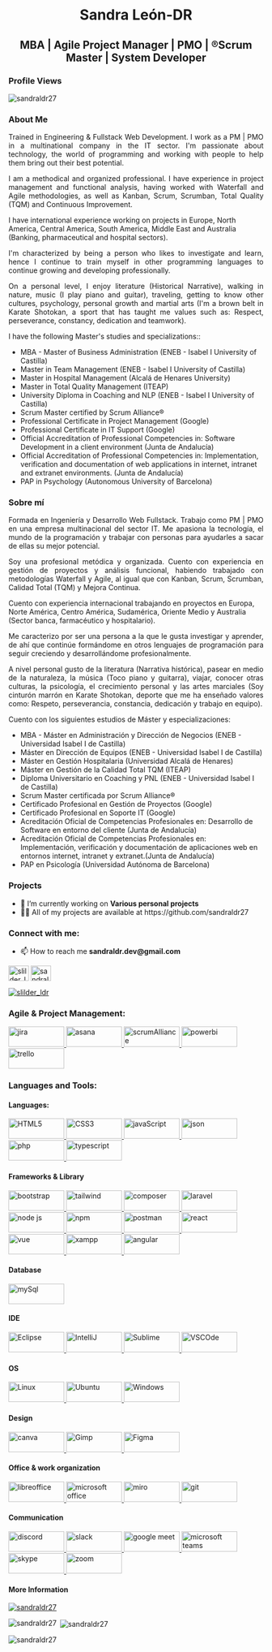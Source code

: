 <h1 align="center">Sandra León-DR</h1>
<h2 align="center">MBA | Agile Project Manager | PMO | ®Scrum Master | System Developer</h2>

<h3 align="left">Profile Views</h3>
<p align="left"> <img src="https://komarev.com/ghpvc/?username=sandraldr27&label=Profile%20views&color=0e75b6&style=flat" alt="sandraldr27" /> </p>

<h3 align="justify">

<h3> About Me</h3>

<p align="justify">Trained in Engineering & Fullstack Web Development. I work as a PM | PMO in a multinational company in the IT sector. I'm passionate about technology, the world of programming and working with people to help them bring out their best potential.</p>

<p align="justify">I am a methodical and organized professional. I have experience in project management and functional analysis, having worked with Waterfall and Agile methodologies, as well as Kanban, Scrum, Scrumban, Total Quality (TQM) and Continuous Improvement.</p>

<p>I have international experience working on projects in Europe, North America, Central America, South America, Middle East and Australia (Banking, pharmaceutical and hospital sectors).</p>

<p align="justify">I'm characterized by being a person who likes to investigate and learn, hence I continue to train myself in other programming languages to continue growing and developing professionally.</p>

<p align="justify">On a personal level, I enjoy literature (Historical Narrative), walking in nature, music (I play piano and guitar), traveling, getting to know other cultures, psychology, personal growth and martial arts (I'm a brown belt in Karate Shotokan, a sport that has taught me values such as: Respect, perseverance, constancy, dedication and teamwork).</p>

<p>I have the following Master's studies and specializations:: 
  <ul>
    <li>MBA - Master of Business Administration (ENEB - Isabel I University of Castilla)</li>
    <li>Master in Team Management (ENEB - Isabel I University of Castilla)</li> 
    <li>Master in Hospital Management (Alcalá de Henares University)</li> 
    <li>Master in Total Quality Management (ITEAP)</li> 
    <li>University Diploma in Coaching and NLP (ENEB - Isabel I University of Castilla)</li> 
    <li>Scrum Master certified by Scrum Alliance®</li>
    <li>Professional Certificate in Project Management (Google)</li> 
    <li>Professional Certificate in IT Support (Google)</li>
    <li>Official Accreditation of Professional Competencies in: Software Development in a client environment (Junta de Andalucía)</li>
     <li>Official Accreditation of Professional Competencies in: Implementation, verification and documentation of web applications in internet, intranet and extranet environments. (Junta de Andalucía)</li>
    <li>PAP in Psychology (Autonomous University of Barcelona)</li>
  </ul>
 </p>
  
<h3 align="justify">Sobre mí</h3>

<p align="justify">Formada en Ingeniería y Desarrollo Web Fullstack. Trabajo como PM | PMO en una empresa multinacional del sector IT. Me apasiona la tecnología, el mundo de la programación y trabajar con personas para ayudarles a sacar de ellas su mejor potencial.</p>

<p align="justify">Soy una profesional metódica y organizada. Cuento con experiencia en gestión de proyectos y análisis funcional, habiendo trabajado con metodologías Waterfall y Agile, al igual que con Kanban, Scrum, Scrumban, Calidad Total (TQM) y Mejora Continua.</p>

<p>Cuento con experiencia internacional trabajando en proyectos en Europa, Norte América, Centro América, Sudamérica, Oriente Medio y Australia (Sector banca, farmacéutico y hospitalario).</p>

<p align="justify">Me caracterizo por ser una persona a la que le gusta investigar y aprender, de ahí que continúe formándome en otros lenguajes de programación para seguir creciendo y desarrollándome profesionalmente.</p>

<p align="justify">A nivel personal gusto de la literatura (Narrativa histórica), pasear en medio de la naturaleza, la música (Toco piano y guitarra), viajar, conocer otras culturas, la psicología, el crecimiento personal y las artes marciales (Soy cinturón marrón en Karate Shotokan, deporte que me ha enseñado valores como: Respeto, perseverancia, constancia, dedicación y trabajo en equipo).</p>

<p>Cuento con los siguientes estudios de Máster y especializaciones: 
  <ul>
    <li>MBA - Máster en Administración y Dirección de Negocios (ENEB - Universidad Isabel I de Castilla)</li>
    <li>Máster en Dirección de Equipos (ENEB - Universidad Isabel I de Castilla)</li> 
    <li>Máster en Gestión Hospitalaria (Universidad Alcalá de Henares)</li> 
    <li>Máster en Gestión de la Calidad Total TQM (ITEAP)</li> 
    <li>Diploma Universitario en Coaching y PNL (ENEB - Universidad Isabel I de Castilla)</li> 
    <li>Scrum Master certificada por Scrum Alliance®</li>
    <li>Certificado Profesional en Gestión de Proyectos (Google)</li> 
    <li>Certificado Profesional en Soporte IT (Google)</li>
    <li>Acreditación Oficial de Competencias Profesionales en: Desarrollo de Software en entorno del cliente (Junta de Andalucía)</li>
    <li>Acreditación Oficial de Competencias Profesionales en: Implementación, verificación y documentación de aplicaciones web en entornos internet, intranet y extranet.(Junta de Andalucía)</li>
    <li>PAP en Psicología (Universidad Autónoma de Barcelona)</li>
  </ul>
 </p>
  
</h3>
 
<h3>Projects</h3>
<ul>
  <li>🔭 I’m currently working on <b>Various personal projects</b></li>

<li>👨‍💻 All of my projects are available at https://github.com/sandraldr27</li>
</ul>

<h3 align="left">Connect with me:</h3>
<p align="left">
<ul>
  <li>📫 How to reach me <b>sandraldr.dev@gmail.com</b></li>
</ul>

<a href="https://twitter.com/slilder_ldr" target="blank"><img align="center" src="https://raw.githubusercontent.com/rahuldkjain/github-profile-readme-generator/master/src/images/icons/Social/twitter.svg" alt="slilder_ldr" height="30" width="40" /></a>
<a href="https://instagram.com/sandraldr27" target="blank"><img align="center" src="https://raw.githubusercontent.com/rahuldkjain/github-profile-readme-generator/master/src/images/icons/Social/instagram.svg" alt="sandraldr27" height="30" width="40" /></a>
<p align="left"> <a href="https://twitter.com/slilder_ldr" target="blank"><img src="https://img.shields.io/twitter/follow/slilder_ldr?logo=twitter&style=for-the-badge" alt="slilder_ldr" /></a> </p>
</p>


<h3>Agile & Project Management:</h3>
<p align="left">
  
<a href="https://www.atlassian.com/es/software/jira" target="_blank" rel="noreferrer"> 
<img src="https://img.shields.io/badge/Jira-0052CC?style=for-the-badge&logo=Jira&logoColor=white" alt="jira" width="110" height="40"/>
</a> 

<a href="https://asana.com/es?gad_source=1&gclid=CjwKCAjwo6GyBhBwEiwAzQTmcxWyOE_1bJ9Vi2Jz0DoadPIkRPuHmuDiJjZca9hFUPa5-2RPw8WvOhoC0dcQAvD_BwE&gclsrc=aw.ds&utm_campaign=BRAND--EMEA--IBERIA_ES--EN--Core&utm_medium=pd_cpc_br&utm_source=google" target="_blank" rel="noreferrer"> 
<img src="https://img.shields.io/badge/Asana-F06A6A.svg?style=for-the-badge&logo=Asana&logoColor=white" alt="asana" width="110" height="40"/>
</a> 

<a href="https://www.scrumalliance.org/" target="_blank" rel="noreferrer"> 
<img src="https://img.shields.io/badge/Scrum%20Alliance-009FDA.svg?style=for-the-badge&logo=Scrum-Alliance&logoColor=white" alt="scrumAlliance" width="110" height="40"/>
</a> 

<a href="https://www.microsoft.com/es-es/power-platform/products/power-bi" target="_blank" rel="noreferrer"> 
<img src="https://img.shields.io/badge/PowerBI-F2C811?style=for-the-badge&logo=Power%20BI&logoColor=white" alt="powerbi" width="110" height="40"/>
</a> 

<a href="https://trello.com/" target="_blank" rel="noreferrer"> 
<img src="https://img.shields.io/badge/Trello-0052CC?style=for-the-badge&logo=trello&logoColor=white" alt="trello" width="110" height="40"/>
</a>  

</p>

<h3 align="left">Languages and Tools:</h3>
<h4>Languages:</h4>
<p align="left">
  
<a href="https://developer.mozilla.org/es/docs/Glossary/HTML5" target="_blank" rel="noreferrer"> 
<img src="https://img.shields.io/badge/HTML5-E34F26?style=for-the-badge&logo=html5&logoColor=white" alt="HTML5" width="110" height="40"/>
</a>    
  
<a href="https://developer.mozilla.org/es/docs/Web/CSS" target="_blank" rel="noreferrer"> 
<img src="https://img.shields.io/badge/CSS3-1572B6?style=for-the-badge&logo=css3&logoColor=white" alt="CSS3" width="110" height="40"/>
</a> 
  
<a href="https://developer.mozilla.org/es/docs/Web/JavaScript" target="_blank" rel="noreferrer"> 
<img src="https://img.shields.io/badge/JavaScript-323330?style=for-the-badge&logo=javascript&logoColor=F7DF1E" alt="javaScript" width="110" height="40"/>
</a>   
  
<a href="https://developer.mozilla.org/es/docs/Web/JavaScript/Reference/Global_Objects/JSON" target="_blank" rel="noreferrer"> 
<img src="https://img.shields.io/badge/json-5E5C5C?style=for-the-badge&logo=json&logoColor=white" alt="json" width="110" height="40"/>
</a>     
  
<a href="https://www.php.net/" target="_blank" rel="noreferrer"> 
<img src="https://img.shields.io/badge/PHP-777BB4?style=for-the-badge&logo=php&logoColor=white" alt="php" width="110" height="40"/>
</a>    

<a href="https://www.typescriptlang.org/" target="_blank" rel="noreferrer"> 
<img src="https://img.shields.io/badge/TypeScript-007ACC?style=for-the-badge&logo=typescript&logoColor=white" alt="typescript" width="110" height="40"/>
</a>
  
</p>

<h4>Frameworks & Library</h4>
<p align="left"> 

<a href="https://getbootstrap.com" target="_blank" rel="noreferrer"> 
<img src="https://img.shields.io/badge/Bootstrap-563D7C?style=for-the-badge&logo=bootstrap&logoColor=white" alt="bootstrap" width="110" height="40"/>
</a> 

<a href="https://tailwindcss.com/" target="_blank" rel="noreferrer"> 
<img src="https://img.shields.io/badge/Tailwind_CSS-38B2AC?style=for-the-badge&logo=tailwind-css&logoColor=white" alt="tailwind" width="110" height="40"/>
</a> 
  
<a href="https://getcomposer.org/" target="_blank" rel="noreferrer"> 
<img src="https://img.shields.io/badge/Composer-885630?style=for-the-badge&logo=Composer&logoColor=white" alt="composer" width="110" height="40"/>
</a> 
  
<a href="https://laravel.com/" target="_blank" rel="noreferrer"> 
<img src="https://img.shields.io/badge/Laravel-FF2D20?style=for-the-badge&logo=laravel&logoColor=white" alt="laravel" width="110" height="40"/>
</a>
  
<a href="https://nodejs.org/es" target="_blank" rel="noreferrer"> 
<img src="https://img.shields.io/badge/Node.js-339933?style=for-the-badge&logo=nodedotjs&logoColor=white" alt="node js" width="110" height="40"/>
</a>   
  
<a href="https://www.npmjs.com/" target="_blank" rel="noreferrer"> 
<img src="https://img.shields.io/badge/npm-CB3837?style=for-the-badge&logo=npm&logoColor=white" alt="npm" width="110" height="40"/>
</a>  
  
<a href="https://www.postman.com/" target="_blank" rel="noreferrer"> 
<img src="https://img.shields.io/badge/Postman-FF6C37?style=for-the-badge&logo=Postman&logoColor=white" alt="postman" width="110" height="40"/>
</a> 
  
<a href="https://es.reactjs.org/" target="_blank" rel="noreferrer"> 
<img src="https://img.shields.io/badge/React-20232A?style=for-the-badge&logo=react&logoColor=61DAFB" alt="react" width="110" height="40"/>
</a>  
  
<a href="https://vuejs.org/" target="_blank" rel="noreferrer"> 
<img src="https://img.shields.io/badge/Vue.js-35495E?style=for-the-badge&logo=vuedotjs&logoColor=4FC08D" alt="vue" width="110" height="40"/>
</a> 
  
<a href="https://www.apachefriends.org/es/index.html" target="_blank" rel="noreferrer"> 
<img src="https://img.shields.io/badge/Xampp-F37623?style=for-the-badge&logo=xampp&logoColor=white" alt="xampp" width="110" height="40"/>
</a>  

<a href="https://angular.io/" target="_blank" rel="noreferrer"> 
<img src="https://img.shields.io/badge/angular-%23DD0031.svg?style=for-the-badge&logo=angular&logoColor=white" alt="angular" width="110" height="40"/>
</a>
  
<h4>Database</h4>
<p align="left">
<a href="https://www.php.net/" target="_blank" rel="noreferrer"> 
<img src="https://img.shields.io/badge/MySQL-005C84?style=for-the-badge&logo=mysql&logoColor=white" alt="mySql" width="110" height="40"/>
</a> 
</p>

<h4>IDE</h4>  
<p align="left"> 
<a href="https://www.eclipse.org/downloads/" target="_blank" rel="noreferrer"> 
<img src="https://img.shields.io/badge/Eclipse-2C2255?style=for-the-badge&logo=eclipse&logoColor=white" alt="Eclipse" width="110" height="40"/>
</a> 
  
<a href="https://www.jetbrains.com/idea/" target="_blank" rel="noreferrer"> 
<img src="https://img.shields.io/badge/IntelliJ_IDEA-000000.svg?style=for-the-badge&logo=intellij-idea&logoColor=white" alt="IntelliJ" width="110" height="40"/>
</a>  
  
<a href="https://www.sublimetext.com/" target="_blank" rel="noreferrer"> 
<img src="https://img.shields.io/badge/sublime_text-%23575757.svg?&style=for-the-badge&logo=sublime-text&logoColor=important" alt="Sublime" width="110" height="40"/>
</a>   
  
<a href="https://code.visualstudio.com/" target="_blank" rel="noreferrer"> 
<img src="https://img.shields.io/badge/VSCode-0078D4?style=for-the-badge&logo=visual%20studio%20code&logoColor=white" alt="VSCOde" width="110" height="40"/>
</a>   
</p>

<h4>OS</h4>
<p align="left">
  
<a href="https://www.linux.org/" target="_blank" rel="noreferrer"> 
<img src="https://img.shields.io/badge/Linux-FCC624?style=for-the-badge&logo=linux&logoColor=black" alt="Linux" width="110" height="40"/>
</a> 

<a href="https://ubuntu.com/" target="_blank" rel="noreferrer"> 
<img src="https://img.shields.io/badge/Ubuntu-E95420?style=for-the-badge&logo=ubuntu&logoColor=white" alt="Ubuntu" width="110" height="40"/>
</a> 
  
<a href="https://www.microsoft.com/" target="_blank" rel="noreferrer"> 
<img src="https://img.shields.io/badge/Windows-0078D6?style=for-the-badge&logo=windows&logoColor=white" alt="Windows" width="110" height="40"/>
</a>
  
</p>

<h4>Design</h4>  

<p align="left"> 
<a href="https://www.canva.com/" target="_blank" rel="noreferrer"> 
<img src="https://img.shields.io/badge/Canva-%2300C4CC.svg?&style=for-the-badge&logo=Canva&logoColor=white" alt="canva" width="110" height="40"/>
</a>  
  
<a href="https://www.gimp.org/" target="_blank" rel="noreferrer"> 
<img src="https://img.shields.io/badge/gimp-5C5543?style=for-the-badge&logo=gimp&logoColor=white" alt="Gimp" width="110" height="40"/>
</a>

<a href="https://www.figma.com/" target="_blank" rel="noreferrer"> 
<img src="https://img.shields.io/badge/Figma-F24E1E?style=for-the-badge&logo=figma&logoColor=white" alt="Figma" width="110" height="40"/>
</a>
</p>
  

<h4>Office & work organization</h4>
<p align="left">
  
<a href="https://es.libreoffice.org/" target="_blank" rel="noreferrer"> 
<img src="https://img.shields.io/badge/LibreOffice-18A303?style=for-the-badge&logo=LibreOffice&logoColor=white" alt="libreoffice" width="110" height="40"/>
</a>  
  
<a href="https://www.microsoft.com/es-es/microsoft-365/" target="_blank" rel="noreferrer"> 
<img src="https://img.shields.io/badge/Microsoft_Office-D83B01?style=for-the-badge&logo=microsoft-office&logoColor=white" alt="microsoft office" width="110" height="40"/>
</a>  
  
<a href="https://miro.com/login/" target="_blank" rel="noreferrer"> 
<img src="https://img.shields.io/badge/Miro-F7C922?style=for-the-badge&logo=Miro&logoColor=050036" alt="miro" width="110" height="40"/>
</a>   
  
<a href="https://git-scm.com/" target="_blank" rel="noreferrer"> 
<img src="https://img.shields.io/badge/GIT-E44C30?style=for-the-badge&logo=git&logoColor=white" alt="git" width="110" height="40"/>
</a>   
 
</p>

<h4>Communication</h4>
<p align="left">
  
<a href="https://discord.com/" target="_blank" rel="noreferrer"> 
<img src="https://img.shields.io/badge/Discord-5865F2?style=for-the-badge&logo=discord&logoColor=white" alt="discord" width="110" height="40"/>
</a>  
 
<a href="https://slack.com/intl/es-es" target="_blank" rel="noreferrer"> 
<img src="https://img.shields.io/badge/Slack-4A154B?style=for-the-badge&logo=slack&logoColor=white" alt="slack" width="110" height="40"/>
</a>  
  
<a href="https://meet.google.com/?pli=1" target="_blank" rel="noreferrer"> 
<img src="https://img.shields.io/badge/Google%20Meet-00897B?style=for-the-badge&logo=google-meet&logoColor=white" alt="google meet" width="110" height="40"/>
</a>
  
<a href="https://www.microsoft.com/es-es/microsoft-teams/" target="_blank" rel="noreferrer"> 
<img src="https://img.shields.io/badge/Microsoft_Teams-6264A7?style=for-the-badge&logo=microsoft-teams&logoColor=white" alt="microsoft teams" width="110" height="40"/>
</a>  
  
<a href="https://www.skype.com/es/" target="_blank" rel="noreferrer"> 
<img src="https://img.shields.io/badge/Skype-00AFF0?style=for-the-badge&logo=skype&logoColor=white" alt="skype" width="110" height="40"/>
</a>   

<a href="https://zoom.us/" target="_blank" rel="noreferrer"> 
<img src="https://img.shields.io/badge/Zoom-2D8CFF?style=for-the-badge&logo=zoom&logoColor=white" alt="zoom" width="110" height="40"/>
</a> 
  
</p>  

<h4>More Information</h4>

<p align="left"> <a href="https://github.com/ryo-ma/github-profile-trophy"><img src="https://github-profile-trophy.vercel.app/?username=sandraldr27" alt="sandraldr27" /></a> </p>
<p><img align="left" src="https://github-readme-stats.vercel.app/api/top-langs?username=sandraldr27&show_icons=true&locale=en&layout=compact" alt="sandraldr27" /></p>

<p>&nbsp;<img align="center" src="https://github-readme-stats.vercel.app/api?username=sandraldr27&show_icons=true&locale=en" alt="sandraldr27" /></p>

<p><img align="center" src="https://github-readme-streak-stats.herokuapp.com/?user=sandraldr27&" alt="sandraldr27" /></p>


